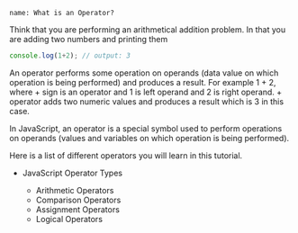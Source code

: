 ```ngMeta
name: What is an Operator?
```

Think that you are performing an arithmetical addition problem. In that you are adding two numbers and printing them

```javascript
console.log(1+2); // output: 3
 ```
An operator performs some operation on operands (data value on which operation is being performed) and produces a result. For example 1 + 2, where + sign is an operator and 1 is left operand and 2 is right operand. + operator adds two numeric values and produces a result which is 3 in this case.

In JavaScript, an operator is a special symbol used to perform operations on operands (values and variables on which operation is being performed). 


Here is a list of different operators you will learn in this tutorial.


- JavaScript Operator Types

    - Arithmetic Operators
    - Comparison Operators
    - Assignment Operators
    - Logical Operators


